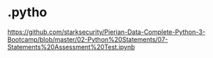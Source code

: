 # .pytho
https://github.com/starksecurity/Pierian-Data-Complete-Python-3-Bootcamp/blob/master/02-Python%20Statements/07-Statements%20Assessment%20Test.ipynb
